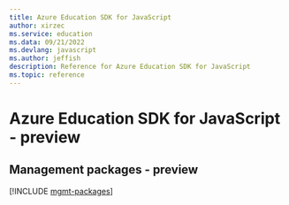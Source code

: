 ```yaml
---
title: Azure Education SDK for JavaScript
author: xirzec
ms.service: education
ms.data: 09/21/2022
ms.devlang: javascript
ms.author: jeffish
description: Reference for Azure Education SDK for JavaScript
ms.topic: reference
---
```

# Azure Education SDK for JavaScript - preview

## Management packages - preview
[!INCLUDE [mgmt-packages](education-mgmt-index.md)]